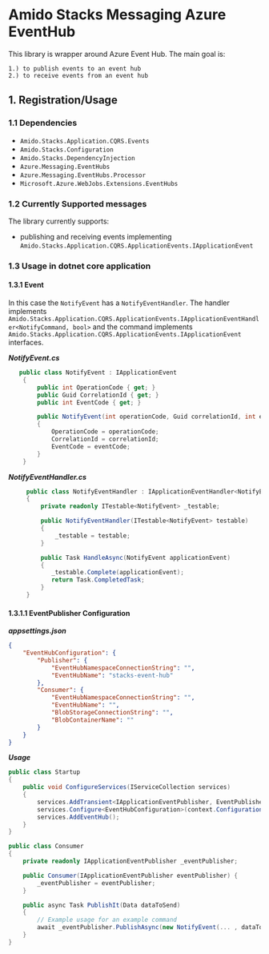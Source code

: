 # Amido Stacks Messaging Azure EventHub

This library is wrapper around Azure Event Hub.
The main goal is:

    1.) to publish events to an event hub
    2.) to receive events from an event hub

## 1. Registration/Usage

### 1.1 Dependencies
- `Amido.Stacks.Application.CQRS.Events`
- `Amido.Stacks.Configuration`
- `Amido.Stacks.DependencyInjection`
- `Azure.Messaging.EventHubs`
- `Azure.Messaging.EventHubs.Processor`
- `Microsoft.Azure.WebJobs.Extensions.EventHubs`

### 1.2 Currently Supported messages

The library currently supports:
  - publishing and receiving events implementing `Amido.Stacks.Application.CQRS.ApplicationEvents.IApplicationEvent`

### 1.3 Usage in dotnet core application

#### 1.3.1 Event
In this case the `NotifyEvent` has a `NotifyEventHandler`. The handler implements
`Amido.Stacks.Application.CQRS.ApplicationEvents.IApplicationEventHandler<NotifyCommand, bool>` and the command implements
`Amido.Stacks.Application.CQRS.ApplicationEvents.IApplicationEvent` interfaces.

***NotifyEvent.cs***

```cs
   public class NotifyEvent : IApplicationEvent
    {
        public int OperationCode { get; }
        public Guid CorrelationId { get; }
        public int EventCode { get; }

        public NotifyEvent(int operationCode, Guid correlationId, int eventCode)
        {
            OperationCode = operationCode;
            CorrelationId = correlationId;
            EventCode = eventCode;
        }
    }
```

***NotifyEventHandler.cs***

```cs
     public class NotifyEventHandler : IApplicationEventHandler<NotifyEvent>
     {
         private readonly ITestable<NotifyEvent> _testable;

         public NotifyEventHandler(ITestable<NotifyEvent> testable)
         {
             _testable = testable;
         }

         public Task HandleAsync(NotifyEvent applicationEvent)
         {
            _testable.Complete(applicationEvent);
            return Task.CompletedTask;
         }
     }
```
#### 1.3.1.1 EventPublisher Configuration

***appsettings.json***

```json
{
    "EventHubConfiguration": {
        "Publisher": {
            "EventHubNamespaceConnectionString": "",
            "EventHubName": "stacks-event-hub"
        },
        "Consumer": {
            "EventHubNamespaceConnectionString": "",
            "EventHubName": "",
            "BlobStorageConnectionString": "",
            "BlobContainerName": ""
        }
    }
}
```
***Usage***
```Startup.cs
public class Startup
{
    public void ConfigureServices(IServiceCollection services)
    {
        services.AddTransient<IApplicationEventPublisher, EventPublisher>();
        services.Configure<EventHubConfiguration>(context.Configuration.GetSection("EventHubConfiguration"));
        services.AddEventHub();
    }
}

public class Consumer
{
    private readonly IApplicationEventPublisher _eventPublisher;

    public Consumer(IApplicationEventPublisher eventPublisher) {
        _eventPublisher = eventPublisher;
    }

    public async Task PublishIt(Data dataToSend)
    {
        // Example usage for an example command
        await _eventPublisher.PublishAsync(new NotifyEvent(... , dataToSend, ...));
    }
}
```
